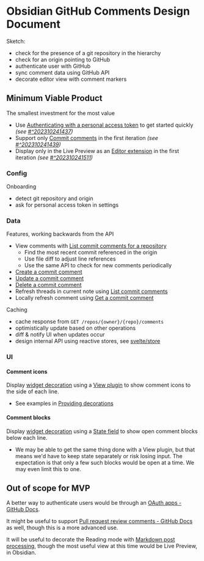 # Obsidian GitHub Comments Design Document

Sketch:
- check for the presence of a git repository in the hierarchy
- check for an origin pointing to GitHub
- authenticate user with GitHub
- sync comment data using GitHub API
- decorate editor view with comment markers

## Minimum Viable Product

The smallest investment for the most value
- Use [Authenticating with a personal access token](https://docs.github.com/en/enterprise-server@3.8/rest/guides/scripting-with-the-rest-api-and-javascript#authenticating-with-a-personal-access-token) to get started quickly _(see [#^202310241437](#^202310241437))_
- Support only [Commit comments](https://docs.github.com/en/rest/commits/comments?apiVersion=2022-11-28) in the first iteration _(see [#^202310241439](#^202310241439))_
- Display only in the Live Preview as an [Editor extension](https://docs.obsidian.md/Plugins/Editor/Editor+extensions) in the first iteration _(see [#^202310241511](#^202310241511))_

### Config

Onboarding
- detect git repository and origin
- ask for personal access token in settings

### Data

Features, working backwards from the API
- View comments with [List commit comments for a repository](https://docs.github.com/en/rest/commits/comments?apiVersion=2022-11-28#list-commit-comments-for-a-repository)
  + Find the most recent commit referenced in the origin
  + Use file diff to adjust line references
  + Use the same API to check for new comments periodically
- [Create a commit comment](https://docs.github.com/en/rest/commits/comments?apiVersion=2022-11-28#create-a-commit-comment)
- [Update a commit comment](https://docs.github.com/en/rest/commits/comments?apiVersion=2022-11-28#update-a-commit-comment)
- [Delete a commit comment](https://docs.github.com/en/rest/commits/comments?apiVersion=2022-11-28#delete-a-commit-comment)
- Refresh threads in current note using [List commit comments](https://docs.github.com/en/rest/commits/comments?apiVersion=2022-11-28#list-commit-comments)
- Locally refresh comment using [Get a commit comment](https://docs.github.com/en/rest/commits/comments?apiVersion=2022-11-28#get-a-commit-comment)

Caching
- cache response from `GET /repos/{owner}/{repo}/comments`
- optimistically update based on other operations
- diff & notify UI when updates occur
- design internal API using reactive stores, see [svelte/store](https://svelte.dev/docs/svelte-store)

### UI

#### Comment icons

Display [widget decoration](https://codemirror.net/docs/ref/#view.Decoration^widget) using a [View plugin](https://docs.obsidian.md/Plugins/Editor/View+plugins) to show comment icons to the side of each line.
- See examples in [Providing decorations](https://docs.obsidian.md/Plugins/Editor/Decorations#Providing+decorations)

#### Comment blocks

Display [widget decoration](https://codemirror.net/docs/ref/#view.Decoration^widget) using a [State field](https://docs.obsidian.md/Plugins/Editor/State+fields) to show open comment blocks below each line.
- We may be able to get the same thing done with a View plugin, but that means we'd have to keep state separately or risk losing input. The expectation is that only a few such blocks would be open at a time. We may even limit this to one.

## Out of scope for MVP

A better way to authenticate users would be through an [OAuth apps - GitHub Docs](https://docs.github.com/en/apps/oauth-apps). <a name="^202310241437"></a>

It might be useful to support [Pull request review comments - GitHub Docs](https://docs.github.com/en/rest/pulls/comments?apiVersion=2022-11-28) as well, though this is a more advanced use. <a name="^202310241439"></a>

It will be useful to decorate the Reading mode with [Markdown post processing](https://docs.obsidian.md/Plugins/Editor/Markdown+post+processing), though the most useful view at this time would be Live Preview, in Obsidian. <a name="^202310241511"></a>
